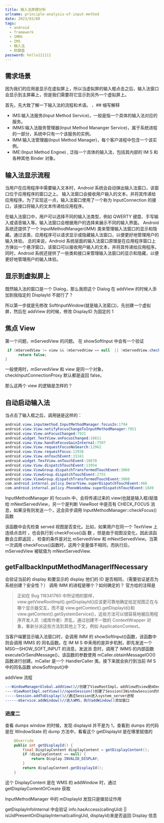 ```yaml
---
title: 输入法原理分析
urlname: principle-analysis-of-input-method
date: 2023/03/08
tags:
  - android
  - framework
  - IMMS
  - IMS
  - 输入法
  - 软键盘
password: hello111111
---
```


## 需求场景

因为我们的应用是显示在虚拟屏上，所以当虚拟屏的输入框点击之后，输入法窗口会显示到主屏幕上，但是我们需要将它显示到另外一个虚拟屏上。

首先，先大致了解一下输入法的流程和术语。
、## 缩写解释

- IMS:输入法服务(Input Method Service)，一般是指一个具体的输入法对应的服务。
- IMMS:输入法服务管理器(Input Method Mananger Service)，属于系统进程的一部分，系统中只有一个该服务的实例。
- IMM:输入法管理器(Input Method Manager)，每个客户进程中包含一个该实例。
- IME:(Input Method Engine) , 泛指一个具体的输入法，包括其内部的 IM S 和各种其他 Binder 对象。

## 输入法显示流程

当用户在应用程序中需要输入文本时，Android 系统会自动弹出输入法窗口，该窗口位于应用程序的窗口之上。
输入法窗口会接收用户输入的文本，并将其传递给应用程序。为了实现这一点，输入法窗口使用了一个称为 InputConnection 的接口，该接口将输入的文本传递给应用程序。

在输入法窗口中，用户可以选择不同的输入法类型，例如 QWERTY 键盘、手写输入或语音输入等。输入法窗口会根据用户的选择来展示不同的输入界面。
Android 系统还提供了一个 InputMethodManager(IMM) 类来管理输入法窗口的显示和隐藏。通过该类，应用程序可以请求显示或隐藏输入法窗口，以便更好地管理用户的输入体验。
总的来说，Android 系统层面的输入法窗口原理是在应用程序窗口上方弹出一个悬浮窗口，该窗口可以接收用户输入的文本，并将其传递给应用程序。同时，Android 系统还提供了一些类和接口来管理输入法窗口的显示和隐藏，以便更好地管理用户的输入体验。

## 显示到虚拟屏上

既然输入法的窗口是一个 Dialog，那么我把这个 Dialog 在 addView 的时候人添加到我指定的 DisplayId 不就行了？

所以第一步就是先修改 SoftInputWindow(就是输入法窗口)，先创建一个虚拟屏，然后在 addView 的时候，修改 DisplayID 为固定的 1

## 焦点 View

第一个问题，mServedView 的问题。
在 showSoftInput 中会有一个验证

```java
 if (mServedView != view && (mServedView == null  || !mServedView.checkInputConnectionProxy(view))) {
      return false;
}
```

一般使用时，mServedView 和 view 是同一个对象，checkInputConnectionProxy 默认都是返回 false。

那么这两个 view 的逻辑是怎样的？

## 自动启动输入法

当点击了输入框之后，调用链是这样的：

```java
android.view.inputmethod.InputMethodManager.focusIn:1794
android.view.View.notifyFocusChangeToInputMethodManager:7951
android.view.View.onFocusChanged:7921
android.widget.TextView.onFocusChanged:10811
android.view.View.handleFocusGainInternal:7597
android.view.View.requestFocusNoSearch:12962
android.view.View.requestFocus:12936
android.view.View.onTouchEvent:15341
android.widget.TextView.onTouchEvent:10870
android.view.View.dispatchTouchEvent:13954
android.view.ViewGroup.dispatchTransformedTouchEvent:3060
android.view.ViewGroup.dispatchTouchEvent:2755
android.view.ViewGroup.dispatchTransformedTouchEvent:3060
com.android.internal.policy.DecorView.superDispatchTouchEvent:466
com.android.internal.policy.PhoneWindow.superDispatchTouchEvent:1849
```

InputMethodManager 的 focusIn 中，会将传递过来的 view(也就是输入框)赋值给 mNextServedView，另一个是判断 ViewRoot 中是否有 CHECK_FOCUS 消息，如果没有则发送一个，这会异步调用 InputMethodManager::checkFocus()函数

该函数中会先检查 served 视图是否变化。比如，如果用户在同一个 TextView 上连续点击时 ，也会执行到 checkFocus()函 数 ，但是由于视图没变化，因此该函数会立即返回 ， 检查的条件是对比 mServedView 和 mNextServedView。当第一次调用 checkFocus()函数时，这两个变量值不相同，而执行后，mServedView 被赋值为 mNextServedView.

## getFallbackInputMethodManagerIfNecessary

会验证当前的 display 和要显示的 display 他们的 ID 是否相同，（需要验证是否为系统创建？安全性？）
调用 IMM 的进程是哪个？如何确定的？
官方给的注释是

> 正如在 Bug 118341760 中所证明的那样，view.getViewRootImpl().getDisplayId()应该更可靠地确定给定视图正在与哪个显示器交互，而不是 view.getContext().getDisplayId()和 view.getContext().getSystemService()，这些方法可以很容易地被应用程序开发人员（或库作者）弄乱，通过创建不一致的 ContextWrapper 对象，重新分派这些方法到其他上下文，例如 ApplicationContext。

当客户端要显示输入法窗口时，会调用 IMM 的 showSoftInput()函数，该函数中则会调用 IMMS 的 同名函数。在 IM M S 中釆用的是异步机制，即先发送一个 MSG—SHOW_SOFT_INPUT 的消息，发送消 息时，调用了 IMMS 的内部函数 executeOrSendMessage()，该函数的参数使用 mCaller.obtainMessageIOO() 函数进行创建。mCaller 是一个 HandlerCaller 类。接下来就会执行到当前 IM S 中的同名函数 showSoftInput()中

addView 流程

```bash
---WindowManagerGlobal.addView()//创建了ViewRootImpl。addView的view是mDecor，ViewRootImpl中创建了mWindow(这里是一个IBinder,而非attach()中创建的)
----ViewRootImpl.setView()//openSession()创建了Session(IWindowSession的代理类)，view也是mDecor。mDecor传入到ViewRootImpl的mView
-----Session.addToDisplay()//通过Session进入system_server进程
------mService.addWindow()//进入WMS，执行addWindow()添加窗口
```

### 进度二

查看 dumps window 的时候，发现 displayid 并不是为 1，查看到 dumps 的代码是在 WindowState 的 dump 方法中，看看这个 getDisplayId 是在哪里赋值的

```java
    @Override
    public int getDisplayId() {
        final DisplayContent displayContent = getDisplayContent();
        if (displayContent == null) {
            return Display.INVALID_DISPLAY;
        }
        return displayContent.getDisplayId();
    }
```

这个 DisplayContent 是在 WMS 的 addWindow 时，通过 getDisplayContentOrCreate 获取

InputMethodManager 中的 mDisplayId 发现只是做验证作用

getDisplayInfoInternal 中会验证 info.hasAccess(callingUid) || isUidPresentOnDisplayInternal(callingUid, displayId)来是否返回 Display 信息